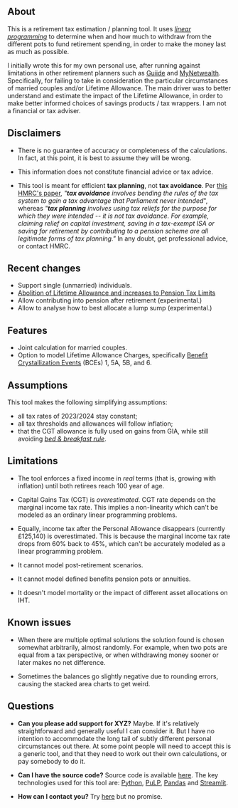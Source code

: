 ## About

This is a retirement tax estimation / planning tool.
It uses _[linear
programming](https://en.wikipedia.org/wiki/Linear_programming)_ to determine
when and how much to withdraw from the different pots to fund retirement
spending, in order to make the money last as much as possible.

I initially wrote this for my own personal use, after running against limitations in other retirement planners such as [Guiide](https://guiide.co.uk/) and [MyNetwealth](https://my.netwealth.com/).  Specifically, for failing to take in consideration the particular circumstances of married couples and/or Lifetime Allowance.
The main driver was to better understand and estimate the impact of the Lifetime Allowance, in order to make better informed choices of savings products / tax wrappers.
I am not a financial or tax adviser.

## Disclaimers

* There is no guarantee of accuracy or completeness of the calculations.
  In fact, at this point, it is best to assume they will be wrong.

* This information does not constitute financial advice or tax advice.

* This tool is meant for efficient **tax planning**, not **tax avoidance**.
  Per [this HMRC's paper](https://www.gov.uk/government/publications/tackling-tax-avoidance-evasion-and-other-forms-of-non-compliance),
  _"**tax avoidance** involves bending the rules of the tax system to gain a tax
  advantage that Parliament never intended_",
  whereas
  _"**tax planning** involves using tax reliefs for the purpose for which they were
  intended -- it is not tax avoidance. For example, claiming relief on capital
  investment, saving in a tax-exempt ISA or saving for retirement by
  contributing to a pension scheme are all legitimate forms of tax planning."_
  In any doubt, get professional advice, or contact HMRC.

## Recent changes

* Support single (unmarried) individuals.
* [Abolition of Lifetime Allowance and increases to Pension Tax Limits](https://www.gov.uk/government/publications/abolition-of-lifetime-allowance-and-increases-to-pension-tax-limits/pension-tax-limits)
* Allow contributing into pension after retirement (experimental.)
* Allow to analyse how to best allocate a lump sump (experimental.)

## Features

* Joint calculation for married couples.
* Option to model Lifetime Allowance Charges, specifically [Benefit Crystallization Events](https://www.gov.uk/hmrc-internal-manuals/pensions-tax-manual/ptm088600) (BCEs) 1, 5A, 5B, and 6.

## Assumptions

This tool makes the following simplifying assumptions:
* all tax rates of 2023/2024 stay constant;
* all tax thresholds and allowances will follow inflation;
* that the CGT allowance is fully used on gains from GIA, while still avoiding [_bed & breakfast rule_](https://www.gov.uk/hmrc-internal-manuals/capital-gains-manual/cg13350).

## Limitations

* The tool enforces a fixed income in _real_ terms (that is, growing with inflation) until both retirees reach 100 year of age.

* Capital Gains Tax (CGT) is _overestimated_.  CGT rate depends on the marginal income tax rate.  This implies a non-linearity which can't be modeled as an ordinary linear programming problems.

* Equally, income tax after the Personal Allowance disappears (currently £125,140) is overestimated.  This is because the marginal income tax rate drops from 60% back to 45%, which can't be accurately modeled as a linear programming problem.

* It cannot model post-retirement scenarios.

* It cannot model defined benefits pension pots or annuities.

* It doesn't model mortality or the impact of different asset allocations on
  IHT.

## Known issues

* When there are multiple optimal solutions the solution found is chosen
  somewhat arbitrarily, almost randomly.  For example, when two pots are equal
  from a tax perspective, or when withdrawing money sooner or later makes no
  net difference.

* Sometimes the balances go slightly negative due to rounding errors, causing the stacked area charts to get weird.

## Questions

* **Can you please add support for XYZ?**  Maybe.  If it's relatively straightforward and generally useful I can consider it.  But I have no intention to accommodate the long tail of subtly different personal circumstances out there.  At some point people will need to accept this is a generic tool, and that they need to work out their own calculations, or pay somebody to do it.

* **Can I have the source code?**  Source code is available [here](https://github.com/LateGenXer/finance/tree/main/rtp).  The key technologies used for this tool are: [Python](https://www.python.org/), [PuLP](https://coin-or.github.io/pulp/), [Pandas](https://pandas.pydata.org/) and [Streamlit](https://streamlit.io/).

* **How can I contact you?**  Try [here](https://github.com/LateGenXer/finance/discussions) but no promise.
